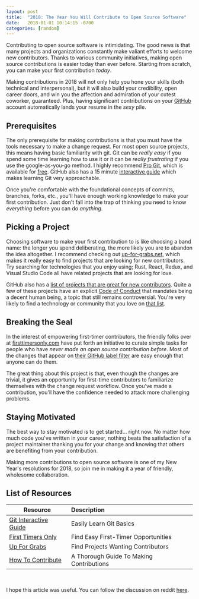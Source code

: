 ```yaml
---
layout: post
title:  "2018: The Year You Will Contribute to Open Source Software"
date:   2018-01-01 10:14:15 -0700
categories: [random]
---
```


Contributing to open source software is intimidating. The good news is that many projects and
organizations constantly make valiant efforts to welcome new contributors. Thanks to various
community initiatives, making open source contributions is easier today than ever before. Starting
from scratch, you can make your first contribution *today*.

Making contributions in 2018 will not only help you hone your skills (both technical and
interpersonal), but it will also build your credibility, open career doors, and win you the
affection and admiration of your cutest coworker, guaranteed. Plus, having significant contributions
on your [GitHub](https://github.com/) account automatically lands your resume in the *sexy* pile.

## Prerequisites

The only prerequisite for making contributions is that you must have the tools necessary to make a
change request. For most open source projects, this means having basic familiarity with git. Git can
be *really easy* if you spend some time learning how to use it or it can be *really frustrating* if
you use the google-as-you-go method. I highly recommend [Pro Git](http://amzn.to/2DJSBNC), which is
available for [free](https://git-scm.com/book/en/v2). GitHub also has a 15 minute [interactive
guide](https://try.github.io/levels/1/challenges/1) which makes learning Git very approachable.

Once you're comfortable with the foundational concepts of commits, branches, forks, etc., you'll
have enough working knowledge to make your first contribution. Just don't fall into the trap of
thinking you need to know *everything* before you can do *anything*.

## Picking a Project

Choosing software to make your first contribution to is like choosing a band name: the longer you
spend deliberating, the more likely you are to abandon the idea altogether. I recommend checking out
[up-for-grabs.net](http://www.up-for-grabs.net), which makes it really easy to find projects that
are looking for new contributors. Try searching for technologies that you enjoy using; Rust, React,
Redux, and Visual Studio Code all have related projects that are looking for love.

GitHub also has a [list of projects that are great for new
contributors](https://github.com/showcases/great-for-new-contributors). Quite a few of these projects
have an explicit [Code of Conduct](https://www.contributor-covenant.org/) that mandates being a
decent human being, a topic that still remains controversial. You're very likely to find a
technology or community that you love on [that
list](https://github.com/showcases/great-for-new-contributors).

## Breaking the Seal

In the interest of empowering first-timer contributors, the friendly folks over at
[firsttimersonly.com](http://www.firsttimersonly.com) have put forth an initiative to curate simple
tasks for people who have *never made an open source contribution before*. Most of the changes that
appear on [their GitHub label filter](https://goo.gl/NvSmtb) are easy enough that anyone can do
them.

The great thing about this project is that, even though the changes are trivial, it gives an
opportunity for first-time contributors to familiarize themselves with the change request workflow.
Once you've made a contribution, you'll have the confidence needed to attack more challenging
problems.

## Staying Motivated
The best way to stay motivated is to get started... right now. No matter how much code you've written
in your career, nothing beats the satisfaction of a project maintainer thanking you for your change
and knowing that others are benefiting from your contribution.

Making more contributions to open source software is one of my New Year's resolutions for 2018, so
join me in making it a year of friendly, wholesome collaboration.

## List of Resources

| Resource                                         | Description                              |
| -------------------------------------------------|:-----------------------------------------|
| [Git Interactive Guide](https://goo.gl/9D5KZV)   | Easily Learn Git Basics                  |
| [First Timers Only](http://firsttimersonly.com)  | Find Easy First-Timer Opportunities      |
| [Up For Grabs](https://up-for-grabs.net)         | Find Projects Wanting Contributors       |
| [How To Contribute](https://goo.gl/SfyEEM)       | A Thorough Guide To Making Contributions |

&nbsp;

I hope this article was useful. You can follow the discussion on reddit [here]().